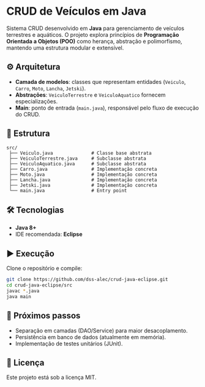 # CRUD de Veículos em Java

Sistema CRUD desenvolvido em **Java** para gerenciamento de veículos terrestres e aquáticos.
O projeto explora princípios de **Programação Orientada a Objetos (POO)** como herança, abstração e polimorfismo, mantendo uma estrutura modular e extensível.

## ⚙️ Arquitetura

* **Camada de modelos**: classes que representam entidades (`Veiculo`, `Carro`, `Moto`, `Lancha`, `Jetski`).
* **Abstrações**: `VeiculoTerrestre` e `VeiculoAquatico` fornecem especializações.
* **Main**: ponto de entrada (`main.java`), responsável pelo fluxo de execução do CRUD.

## 📂 Estrutura

```
src/
 ├── Veiculo.java              # Classe base abstrata
 ├── VeiculoTerrestre.java     # Subclasse abstrata
 ├── VeiculoAquatico.java      # Subclasse abstrata
 ├── Carro.java                # Implementação concreta
 ├── Moto.java                 # Implementação concreta
 ├── Lancha.java               # Implementação concreta
 ├── Jetski.java               # Implementação concreta
 └── main.java                 # Entry point
```

## 🛠 Tecnologias

* **Java 8+**
* IDE recomendada: **Eclipse**

## ▶️ Execução

Clone o repositório e compile:

```bash
git clone https://github.com/dss-alec/crud-java-eclipse.git
cd crud-java-eclipse/src
javac *.java
java main
```

## 🚀 Próximos passos

* Separação em camadas (DAO/Service) para maior desacoplamento.
* Persistência em banco de dados (atualmente em memória).
* Implementação de testes unitários (JUnit).

## 📄 Licença

Este projeto está sob a licença MIT.
